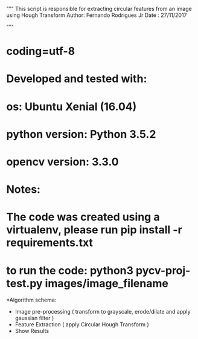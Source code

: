 """
 This script is responsible for extracting circular features from an image
 using Hough Transform
 Author: Fernando Rodrigues Jr
 Date  : 27/11/2017

"""
# coding=utf-8
# Developed and tested with:
#
# os:             Ubuntu Xenial (16.04)
# python version: Python 3.5.2
# opencv version: 3.3.0

# Notes:
# The code was created using a virtualenv, please run pip install -r requirements.txt
# to run the code: python3 pycv-proj-test.py images/image_filename

*Algorithm schema:
 - Image pre-processing ( transform to grayscale, erode/dilate and apply gaussian filter )
 - Feature Extraction ( apply Circular Hough Transform )
 - Show Results
